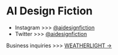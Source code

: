 # AI Design Fiction

- Instagram >>> [@aidesignfiction](https://www.instagram.com/aidesignfiction/)
- Twitter >>> [@aidesignfiction](https://twitter.com/aidesignfiction)

Business inquiries >>> [WEATHERLIGHT &rarr;](https://www.weatherlight.com/)
